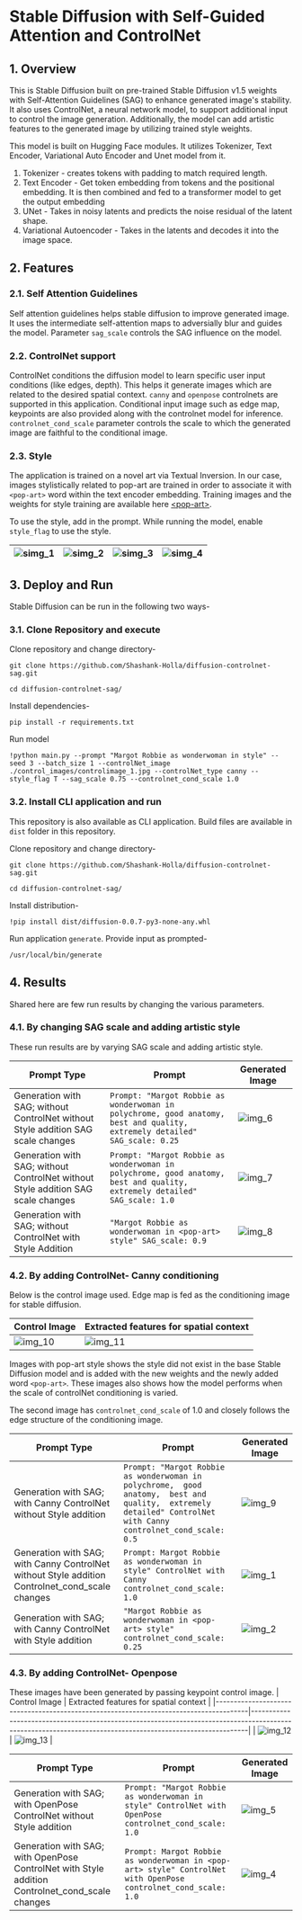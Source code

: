 # Stable Diffusion with Self-Guided Attention and ControlNet

## 1. Overview

This is Stable Diffusion built on pre-trained Stable Diffusion v1.5 weights with Self-Attention Guidelines (SAG) to enhance generated image's stability. It also uses ControlNet, a neural network model, to support additional input to control the image generation. Additionally, the model can add artistic features to the generated image by utilizing trained style weights.

This model is built on Hugging Face modules. It utilizes Tokenizer, Text Encoder, Variational Auto Encoder and Unet model from it.

1. Tokenizer - creates tokens with padding to match required length.
2. Text Encoder - Get token embedding from tokens and the positional embedding. It is then combined and fed to a transformer model to get the output embedding
3. UNet - Takes in noisy latents and predicts the noise residual of the latent shape.
4. Variational Autoencoder - Takes in the latents and decodes it into the image space.

## 2. Features

### 2.1. Self Attention Guidelines

Self attention guidelines helps stable diffusion to improve generated image. It uses the intermediate self-attention maps to adversially blur and guides the model. Parameter `sag_scale` controls the SAG influence on the model.

### 2.2. ControlNet support

ControlNet conditions the diffusion model to learn specific user input conditions (like edges, depth). This helps it generate images which are related to the desired spatial context. `canny` and `openpose` controlnets are supported in this application. Conditional input image such as edge map, keypoints are also provided along with the controlnet model for inference.
`controlnet_cond_scale` parameter controls the scale to which the generated image are faithful to the conditional image.

### 2.3. Style

The application is trained on a novel art via Textual Inversion. In our case, images stylistically related to pop-art are trained in order to associate it with `<pop-art>` word within the text encoder embedding. Training images and the weights for style training are available here [\<pop-art\>](https://huggingface.co/sd-concepts-library/pop-art).

To use the style, add <pop-art> in the prompt. While running the model, enable `style_flag` to use the style.

| ![simg_1](results/popart-3.png) | ![simg_2](results/popart-4.png) | ![simg_3](results/popart-5.png) | ![simg_4](results/popart-7.png)  |
|-------------|--------|-----------------|---|

## 3. Deploy and Run

Stable Diffusion can be run in the following two ways-

### 3.1. Clone Repository and execute

Clone repository and change directory-

```
git clone https://github.com/Shashank-Holla/diffusion-controlnet-sag.git

cd diffusion-controlnet-sag/
```

Install dependencies-

```
pip install -r requirements.txt
```

Run model

```
!python main.py --prompt "Margot Robbie as wonderwoman in style" --seed 3 --batch_size 1 --controlNet_image ./control_images/controlimage_1.jpg --controlNet_type canny --style_flag T --sag_scale 0.75 --controlnet_cond_scale 1.0
```

### 3.2. Install CLI application and run

This repository is also available as CLI application. Build files are available in `dist` folder in this repository.

Clone repository and change directory-

```
git clone https://github.com/Shashank-Holla/diffusion-controlnet-sag.git

cd diffusion-controlnet-sag/
```

Install distribution-

```
!pip install dist/diffusion-0.0.7-py3-none-any.whl
```

Run application `generate`. Provide input as prompted-

```
/usr/local/bin/generate
```

## 4. Results

Shared here are few run results by changing the various parameters.

### 4.1. By changing SAG scale and adding artistic style

These run results are by varying SAG scale and adding artistic style.

| Prompt Type                                                                      | Prompt                                                                                                                         | Generated Image             |
| -------------------------------------------------------------------------------- | ------------------------------------------------------------------------------------------------------------------------------ | --------------------------- |
| Generation with SAG; without ControlNet without Style addition SAG scale changes | `Prompt: "Margot Robbie as wonderwoman in  polychrome, good anatomy,  best and quality, extremely detailed"  SAG_scale: 0.25 ` | ![img_6](results/MR_p6.png) |
| Generation with SAG; without ControlNet without Style addition SAG scale changes | `Prompt: "Margot Robbie as wonderwoman in  polychrome, good anatomy,  best and quality, extremely detailed" SAG_scale: 1.0`    | ![img_7](results/MR_p7.png) |
| Generation with SAG; without ControlNet with Style Addition                      | `"Margot Robbie as wonderwoman in <pop-art> style" SAG_scale: 0.9`                                                             | ![img_8](results/MR_p8.png) |

### 4.2. By adding ControlNet- Canny conditioning

Below is the control image used. Edge map is fed as the conditioning image for stable diffusion. 

| Control Image                 | Extracted features for spatial context |
| ----------------------------- | -------------------------------------- |
| ![img_10](results/MR_p10.png) | ![img_11](results/MR_p11.png)          |

Images with pop-art style shows the style did not exist in the base Stable Diffusion model and is added with the new weights and the newly added word ```<pop-art>```. These images also shows how the model performs when the scale of controlNet conditioning is varied.

The second image has ```controlnet_cond_scale``` of 1.0 and closely follows the edge structure of the conditioning image.  

| Prompt Type                                                                                     | Prompt                                                                                                                                                          | Generated Image             |
| ----------------------------------------------------------------------------------------------- | --------------------------------------------------------------------------------------------------------------------------------------------------------------- | --------------------------- |
| Generation with SAG; with Canny ControlNet without Style addition                               | `Prompt: "Margot Robbie as wonderwoman in polychrome,  good anatomy,  best and quality,  extremely detailed" ControlNet with Canny controlnet_cond_scale: 0.5 ` | ![img_9](results/MR_p9.png) |
| Generation with SAG; with Canny ControlNet without Style addition Controlnet_cond_scale changes | `Prompt: Margot Robbie as wonderwoman in style" ControlNet with Canny  controlnet_cond_scale: 1.0`                                                              | ![img_1](results/MR_p1.png) |
| Generation with SAG; with Canny ControlNet with Style addition                                  | `"Margot Robbie as wonderwoman in <pop-art> style" controlnet_cond_scale: 0.25`                                                                                 | ![img_2](results/MR_p2.png) |

### 4.3. By adding ControlNet- Openpose

These images have been generated by passing keypoint control image.
| Control Image | Extracted features for spatial context |
|---------------------------------------------------------------------------------------|-----------------------------------------------------------------------------------------------------------------------------------------------------------|
| ![img_12](results/MR_p12.png) | ![img_13](results/MR_p13.png) |

| Prompt Type                                                                                     | Prompt                                                                                                 | Generated Image             |
| ----------------------------------------------------------------------------------------------- | ------------------------------------------------------------------------------------------------------ | --------------------------- |
| Generation with SAG; with OpenPose ControlNet without Style addition                            | `Prompt: "Margot Robbie as wonderwoman in style" ControlNet with OpenPose controlnet_cond_scale: 1.0 ` | ![img_5](results/MR_p5.png) |
| Generation with SAG; with OpenPose ControlNet with Style addition Controlnet_cond_scale changes | `Prompt: Margot Robbie as wonderwoman in <pop-art> style" ControlNet with OpenPose  controlnet_cond_scale: 1.0`  | ![img_4](results/MR_p4.png) |
